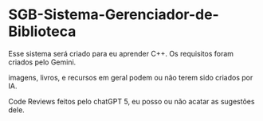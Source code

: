 # SGB-Sistema-Gerenciador-de-Biblioteca
Esse sistema será criado para eu aprender C++.
Os requisitos foram criados pelo Gemini.

imagens, livros, e recursos em geral podem ou não terem sido criados por IA.

Code Reviews feitos pelo chatGPT 5, eu posso ou não acatar as sugestões dele.
